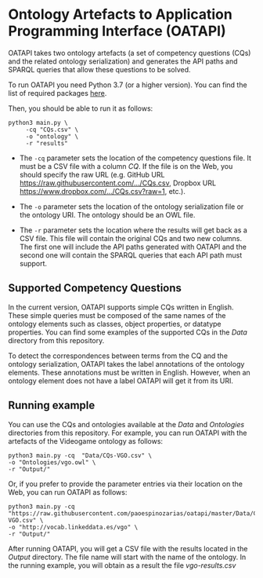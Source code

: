 # Ontology Artefacts to Application Programming Interface (OATAPI)

OATAPI takes two ontology artefacts (a set of competency questions (CQs) and the related ontology serialization) and generates the API paths and SPARQL queries that allow these questions  to be solved.

To run OATAPI you need Python 3.7 (or a higher version). You can find the list of required packages [here](https://github.com/paoespinozarias/oatapis/blob/main/requirements.txt).

Then, you should be able to run it as follows:

```
python3 main.py \
     -cq "CQs.csv" \
     -o "ontology" \
     -r "results"
```
- The `-cq` parameter sets the location of the competency questions file.  It must be a CSV file with a column *CQ*. If the file is on the Web, you should specify the raw URL (e.g. GitHub URL https://raw.githubusercontent.com/.../CQs.csv, Dropbox URL https://www.dropbox.com/.../CQs.csv?raw=1, etc.).

- The `-o` parameter sets the location of the ontology serialization file or the ontology URI. The ontology should be an OWL file.

- The `-r` parameter sets the location where the results will get back as a CSV file. This file will contain the original CQs and two new columns. The first one will include the API paths generated with OATAPI and the second one will contain the SPARQL queries that each API path must support.

## Supported Competency Questions

In the current version, OATAPI supports simple CQs written in English. These simple queries must be composed of the same names of the ontology elements such as classes, object properties, or datatype properties. You can find some examples of the supported CQs in the *Data* directory from this repository.

To detect the correspondences between terms from the CQ and the ontology serialization, OATAPI takes the label annotations of the ontology elements. These annotations must be written in English. However, when an ontology element does not have a label OATAPI will get it from its URI.


## Running example

You can use the CQs and ontologies available at the *Data* and *Ontologies* directories from this repository. For example, you can run OATAPI with the artefacts of the Videogame ontology as follows:

```
python3 main.py -cq  "Data/CQs-VGO.csv" \
-o "Ontologies/vgo.owl" \
-r "Output/"
```

Or, if you prefer to provide the parameter entries via their location on the Web, you can run OATAPI as follows:

```
python3 main.py -cq  "https://raw.githubusercontent.com/paoespinozarias/oatapi/master/Data/CQs-VGO.csv" \
-o "http://vocab.linkeddata.es/vgo" \
-r "Output/"
```
After running OATAPI, you will get a CSV file with the results located in the *Output* directory. The file name will start with the name of the ontology. In the running example, you will obtain as a result the file *vgo-results.csv*
